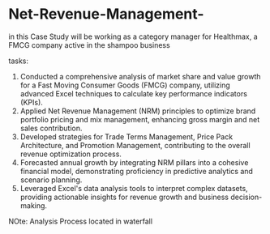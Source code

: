 # Net-Revenue-Management-
in this Case Study will be working as a category manager for Healthmax, a FMCG company active in the shampoo business

tasks:
1.	Conducted a comprehensive analysis of market share and value growth for a Fast Moving Consumer Goods (FMCG) company, utilizing advanced Excel techniques to calculate key performance indicators (KPIs).
2.	Applied Net Revenue Management (NRM) principles to optimize brand portfolio pricing and mix management, enhancing gross margin and net sales contribution.
3.	Developed strategies for Trade Terms Management, Price Pack Architecture, and Promotion Management, contributing to the overall revenue optimization process.
4.	Forecasted annual growth by integrating NRM pillars into a cohesive financial model, demonstrating proficiency in predictive analytics and scenario planning.
5.	Leveraged Excel's data analysis tools to interpret complex datasets, providing actionable insights for revenue growth and business decision-making.

NOte: Analysis Process located in waterfall
